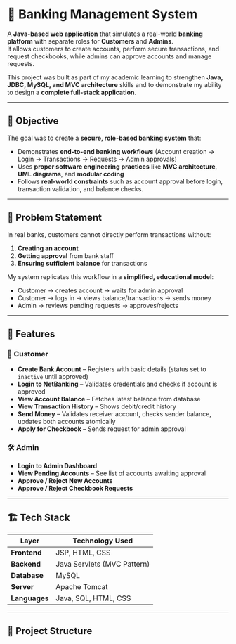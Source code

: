 # 🏦 Banking Management System

A **Java-based web application** that simulates a real-world **banking platform** with separate roles for **Customers** and **Admins**.  
It allows customers to create accounts, perform secure transactions, and request checkbooks, while admins can approve accounts and manage requests.  

This project was built as part of my academic learning to strengthen **Java, JDBC, MySQL, and MVC architecture** skills and to demonstrate my ability to design a **complete full-stack application**.

---

## 🎯 Objective

The goal was to create a **secure, role-based banking system** that:
- Demonstrates **end-to-end banking workflows** (Account creation → Login → Transactions → Requests → Admin approvals)
- Uses **proper software engineering practices** like **MVC architecture**, **UML diagrams**, and **modular coding**
- Follows **real-world constraints** such as account approval before login, transaction validation, and balance checks.

---

## 📌 Problem Statement

In real banks, customers cannot directly perform transactions without:
1. **Creating an account**  
2. **Getting approval** from bank staff  
3. **Ensuring sufficient balance** for transactions  

My system replicates this workflow in a **simplified, educational model**:
- Customer → creates account → waits for admin approval  
- Customer → logs in → views balance/transactions → sends money  
- Admin → reviews pending requests → approves/rejects  

---

## 🚀 Features

### 👤 Customer
- **Create Bank Account** – Registers with basic details (status set to `inactive` until approved)
- **Login to NetBanking** – Validates credentials and checks if account is approved
- **View Account Balance** – Fetches latest balance from database
- **View Transaction History** – Shows debit/credit history
- **Send Money** – Validates receiver account, checks sender balance, updates both accounts atomically
- **Apply for Checkbook** – Sends request for admin approval

### 🛠️ Admin
- **Login to Admin Dashboard**
- **View Pending Accounts** – See list of accounts awaiting approval
- **Approve / Reject New Accounts**
- **Approve / Reject Checkbook Requests**

---

## 🏗️ Tech Stack

| Layer        | Technology Used |
|--------------|-----------------|
| **Frontend** | JSP, HTML, CSS  |
| **Backend**  | Java Servlets (MVC Pattern) |
| **Database** | MySQL |
| **Server**   | Apache Tomcat |
| **Languages**| Java, SQL, HTML, CSS |

---

## 📂 Project Structure



